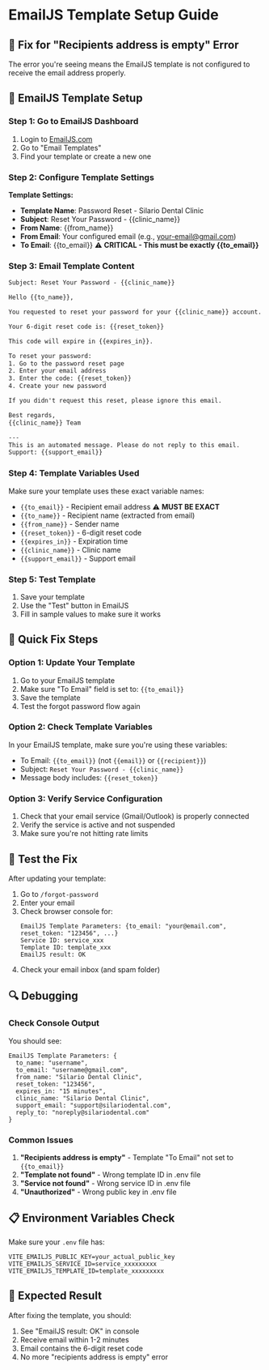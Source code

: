 # EmailJS Template Setup Guide

## 🚨 **Fix for "Recipients address is empty" Error**

The error you're seeing means the EmailJS template is not configured to receive the email address properly.

## 📧 **EmailJS Template Setup**

### Step 1: Go to EmailJS Dashboard
1. Login to [EmailJS.com](https://www.emailjs.com/)
2. Go to "Email Templates"
3. Find your template or create a new one

### Step 2: Configure Template Settings
**Template Settings:**
- **Template Name**: Password Reset - Silario Dental Clinic
- **Subject**: Reset Your Password - {{clinic_name}}
- **From Name**: {{from_name}}
- **From Email**: Your configured email (e.g., your-email@gmail.com)
- **To Email**: {{to_email}}  ⚠️ **CRITICAL - This must be exactly {{to_email}}**

### Step 3: Email Template Content
```html
Subject: Reset Your Password - {{clinic_name}}

Hello {{to_name}},

You requested to reset your password for your {{clinic_name}} account.

Your 6-digit reset code is: {{reset_token}}

This code will expire in {{expires_in}}.

To reset your password:
1. Go to the password reset page
2. Enter your email address  
3. Enter the code: {{reset_token}}
4. Create your new password

If you didn't request this reset, please ignore this email.

Best regards,
{{clinic_name}} Team

---
This is an automated message. Please do not reply to this email.
Support: {{support_email}}
```

### Step 4: Template Variables Used
Make sure your template uses these exact variable names:
- `{{to_email}}` - Recipient email address ⚠️ **MUST BE EXACT**
- `{{to_name}}` - Recipient name (extracted from email)
- `{{from_name}}` - Sender name
- `{{reset_token}}` - 6-digit reset code
- `{{expires_in}}` - Expiration time
- `{{clinic_name}}` - Clinic name
- `{{support_email}}` - Support email

### Step 5: Test Template
1. Save your template
2. Use the "Test" button in EmailJS
3. Fill in sample values to make sure it works

## 🔧 **Quick Fix Steps**

### Option 1: Update Your Template
1. Go to your EmailJS template
2. Make sure "To Email" field is set to: `{{to_email}}`
3. Save the template
4. Test the forgot password flow again

### Option 2: Check Template Variables
In your EmailJS template, make sure you're using these variables:
- To Email: `{{to_email}}` (not `{{email}}` or `{{recipient}}`)
- Subject: `Reset Your Password - {{clinic_name}}`
- Message body includes: `{{reset_token}}`

### Option 3: Verify Service Configuration
1. Check that your email service (Gmail/Outlook) is properly connected
2. Verify the service is active and not suspended
3. Make sure you're not hitting rate limits

## 🧪 **Test the Fix**

After updating your template:
1. Go to `/forgot-password`
2. Enter your email
3. Check browser console for:
   ```
   EmailJS Template Parameters: {to_email: "your@email.com", reset_token: "123456", ...}
   Service ID: service_xxx
   Template ID: template_xxx
   EmailJS result: OK
   ```
4. Check your email inbox (and spam folder)

## 🔍 **Debugging**

### Check Console Output
You should see:
```
EmailJS Template Parameters: {
  to_name: "username",
  to_email: "username@gmail.com", 
  from_name: "Silario Dental Clinic",
  reset_token: "123456",
  expires_in: "15 minutes",
  clinic_name: "Silario Dental Clinic",
  support_email: "support@silariodental.com",
  reply_to: "noreply@silariodental.com"
}
```

### Common Issues
1. **"Recipients address is empty"** - Template "To Email" not set to `{{to_email}}`
2. **"Template not found"** - Wrong template ID in .env file
3. **"Service not found"** - Wrong service ID in .env file
4. **"Unauthorized"** - Wrong public key in .env file

## 📋 **Environment Variables Check**
Make sure your `.env` file has:
```env
VITE_EMAILJS_PUBLIC_KEY=your_actual_public_key
VITE_EMAILJS_SERVICE_ID=service_xxxxxxxxx
VITE_EMAILJS_TEMPLATE_ID=template_xxxxxxxxx
```

## 🎯 **Expected Result**
After fixing the template, you should:
1. See "EmailJS result: OK" in console
2. Receive email within 1-2 minutes
3. Email contains the 6-digit reset code
4. No more "recipients address is empty" error
